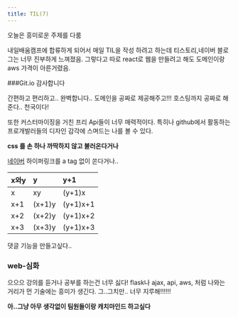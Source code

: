 ```yaml
---
title: TIL(7)
---
```


오늘은 흥미로운 주제를 다룸

내일배움캠프에 합류하게 되어서 매일 TIL을 작성 하려고 하는데
티스토리,네이버 블로그는 너무 진부하게 느껴졌음.
그렇다고 따로 react로 웹을 만들려고 해도 도메인이랑 aws 가격이 아른거렸음.

###Git.io 감사합니다

간편하고 편리하고.. 완벽합니다.. 도메인을 공짜로 제공해주고!!! 호스팅까지 공짜로 해준다.. 천국이다!

또한 커스터마이징을 거친 프리 Api들이 너무 매력적이다.
특히나 github에서 활동하는 프로개발러들의 디자인 감각에 스며드는 나를 볼 수 있다.

**css 를 손 하나 까딱하지 않고 불러온다거나**

[네이버](https://naver.com) 하이퍼링크를 a tag 없이 쏜다거나..

| x와y | y | y+1 |
| :------ |:--- | :--- |
| x | xy | (y+1)x |
| x+1 | (x+1)y | (y+1)x+1 |
| x+2 | (x+2)y | (y+1)x+2 |
| x+3 | (x+3)y | (y+1)x+3 | 이 기술은 미쳣다 정말!

댓글 기능을 만들고싶다..

### web-심화
으으으 강의를 듣거나 공부를 하는건 너무 싫다!
flask나 ajax, api, aws, 처럼 나와는 거리가 먼 기술에는 흥미가 생긴다.
그..그치만.. 너무 지루해!!!!!!

**아..그냥 아무 생각없이 팀원들이랑 캐치마인드 하고싶다**
